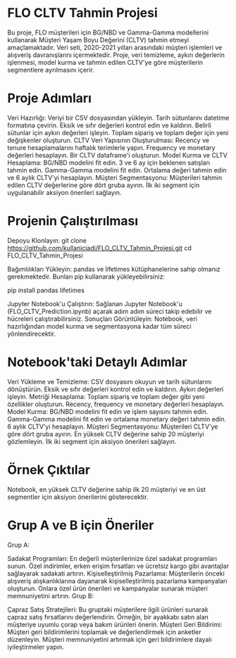 # FLO CLTV Tahmin Projesi
Bu proje, FLO müşterileri için BG/NBD ve Gamma-Gamma modellerini kullanarak Müşteri Yaşam Boyu Değerini (CLTV) tahmin etmeyi amaçlamaktadır. Veri seti, 2020-2021 yılları arasındaki müşteri işlemleri ve alışveriş davranışlarını içermektedir. Proje, veri temizleme, aykırı değerlerin işlenmesi, model kurma ve tahmin edilen CLTV'ye göre müşterilerin segmentlere ayrılmasını içerir.

# Proje Adımları

Veri Hazırlığı:
Veriyi bir CSV dosyasından yükleyin.
Tarih sütunlarını datetime formatına çevirin.
Eksik ve sıfır değerleri kontrol edin ve kaldırın.
Belirli sütunlar için aykırı değerleri işleyin.
Toplam sipariş ve toplam değer için yeni değişkenler oluşturun.
CLTV Veri Yapısının Oluşturulması:
Recency ve tenure hesaplamalarını haftalık terimlerle yapın.
Frequency ve monetary değerleri hesaplayın.
Bir CLTV dataframe'i oluşturun.
Model Kurma ve CLTV Hesaplama:
BG/NBD modelini fit edin.
3 ve 6 ay için beklenen satışları tahmin edin.
Gamma-Gamma modelini fit edin.
Ortalama değeri tahmin edin ve 6 aylık CLTV'yi hesaplayın.
Müşteri Segmentasyonu:
Müşterileri tahmin edilen CLTV değerlerine göre dört gruba ayırın.
İlk iki segment için uygulanabilir aksiyon önerileri sağlayın.

# Projenin Çalıştırılması

Depoyu Klonlayın:
git clone https://github.com/kullaniciadi/FLO_CLTV_Tahmin_Projesi.git
cd FLO_CLTV_Tahmin_Projesi

Bağımlılıkları Yükleyin:
pandas ve lifetimes kütüphanelerine sahip olmanız gerekmektedir. Bunları pip kullanarak yükleyebilirsiniz:


pip install pandas lifetimes

Jupyter Notebook'u Çalıştırın:
Sağlanan Jupyter Notebook'u (FLO_CLTV_Prediction.ipynb) açarak adım adım süreci takip edebilir ve hücreleri çalıştırabilirsiniz.
Sonuçları Görüntüleyin:
Notebook, veri hazırlığından model kurma ve segmentasyona kadar tüm süreci yönlendirecektir.

# Notebook'taki Detaylı Adımlar

Veri Yükleme ve Temizleme:
CSV dosyasını okuyun ve tarih sütunlarını dönüştürün.
Eksik ve sıfır değerleri kontrol edin ve kaldırın.
Aykırı değerleri işleyin.
Metriği Hesaplama:
Toplam sipariş ve toplam değer gibi yeni özellikler oluşturun.
Recency, frequency ve monetary değerleri hesaplayın.
Model Kurma:
BG/NBD modelini fit edin ve işlem sayısını tahmin edin.
Gamma-Gamma modelini fit edin ve ortalama monetary değeri tahmin edin.
6 aylık CLTV'yi hesaplayın.
Müşteri Segmentasyonu:
Müşterileri CLTV'ye göre dört gruba ayırın.
En yüksek CLTV değerine sahip 20 müşteriyi gözlemleyin.
İlk iki segment için aksiyon önerileri sağlayın.

# Örnek Çıktılar

Notebook, en yüksek CLTV değerine sahip ilk 20 müşteriyi ve en üst segmentler için aksiyon önerilerini gösterecektir.

# Grup A ve B için Öneriler

Grup A:

Sadakat Programları: En değerli müşterilerinize özel sadakat programları sunun. Özel indirimler, erken erişim fırsatları ve ücretsiz kargo gibi avantajlar sağlayarak sadakati artırın.
Kişiselleştirilmiş Pazarlama: Müşterilerin önceki alışveriş alışkanlıklarına dayanarak kişiselleştirilmiş pazarlama kampanyaları oluşturun. Onlara özel ürün önerileri ve kampanyalar sunarak müşteri memnuniyetini artırın.
Grup B:

Çapraz Satış Stratejileri: Bu gruptaki müşterilere ilgili ürünleri sunarak çapraz satış fırsatlarını değerlendirin. Örneğin, bir ayakkabı satın alan müşteriye uyumlu çorap veya bakım ürünleri önerin.
Müşteri Geri Bildirimi: Müşteri geri bildirimlerini toplamak ve değerlendirmek için anketler düzenleyin. Müşteri memnuniyetini artırmak için geri bildirimlere dayalı iyileştirmeler yapın.
 
